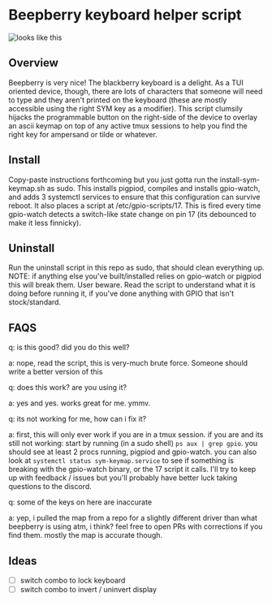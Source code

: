 # Beepberry keyboard helper script
![looks like this](https://github.com/jabyrd3/beepberry-sidebutton-helper/blob/main/keymap.png?raw=true)
## Overview
Beepberry is very nice! The blackberry keyboard is a delight. As a TUI oriented device, though, there are lots of characters that someone will need to type and they aren't printed on the keyboard (these are mostly accessible using the right SYM key as a modifier). This script clumsily hijacks the programmable button on the right-side of the device to overlay an ascii keymap on top of any active tmux sessions to help you find the right key for ampersand or tilde or whatever.

## Install
Copy-paste instructions forthcoming but you just gotta run the install-sym-keymap.sh as sudo. This installs pigpiod, compiles and installs gpio-watch, and adds 3 systemctl services to ensure that this configuration can survive reboot. It also places a script at /etc/gpio-scripts/17. This is fired every time gpio-watch detects a switch-like state change on pin 17 (its debounced to make it less finnicky).

## Uninstall
Run the uninstall script in this repo as sudo, that should clean everything up. NOTE: if anything else you've built/installed relies on gpio-watch or pigpiod this will break them. User beware. Read the script to understand what it is doing before running it, if you've done anything with GPIO that isn't stock/standard.

## FAQS
q: is this good? did you do this well?

a: nope, read the script, this is very-much brute force. Someone should write a better version of this

q: does this work? are you using it?

a: yes and yes. works great for me. ymmv.

q: its not working for me, how can i fix it?

a: first, this will only ever work if you are in a tmux session. if you are and its still not working: start by running (in a sudo shell) `ps aux | grep gpio`. you should see at least 2 procs running, pigpiod and gpio-watch. you can also look at `systemctl status sym-keymap.service` to see if something is breaking with the gpio-watch binary, or the 17 script it calls. I'll try to keep up with feedback / issues but you'll probably have better luck taking questions to the discord.

q: some of the keys on here are inaccurate

a: yep, i pulled the map from a repo for a slightly different driver than what beepberry is using atm, i think? feel free to open PRs with corrections if you find them. mostly the map is accurate though.

## Ideas
- [ ] switch combo to lock keyboard
- [ ] switch combo to invert / uninvert display
